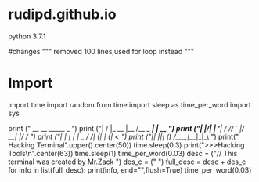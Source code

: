 # rudipd.github.io

python 3.7.1

#changes
"""
removed 100 lines,used for loop instead
"""


# Import
import time
import random
from time import sleep as time_per_word
import sys

print (" __  __            _____          _     ")
print ("|  \/  |_ __      |__  /__ _  ___| | __ ")
print ("| |\/| | '__|       / // _` |/ __| |/ / ")
print ("| |  | | |     _   / /| (_| | (__|   <  ")
print ("|_|  |_|_|    (_) /____\__,_|\___|_|\_\ ")
print(" Hacking Terminal".upper().center(50))
time.sleep(0.3)
print(">>>Hacking Tools\n".center(63))
time.sleep(1)
time_per_word(0.03)
desc = ("// This terminal was created by Mr.Zack ")
des_c = (" ")
full_desc = desc + des_c
for info in list(full_desc):
    print(info, end="",flush=True)
    time_per_word(0.03)
   
